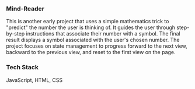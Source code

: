 ### Mind-Reader

This is another early project that uses a simple mathematics trick to "predict" the number the user is thinking of. It guides the user through step-by-step instructions that associate their number with a symbol. The final result displays a symbol associated with the user's chosen number. The project focuses on state management to progress forward to the next view, backward to the previous view, and reset to the first view on the page.

### Tech Stack

JavaScript, 
HTML, 
CSS
